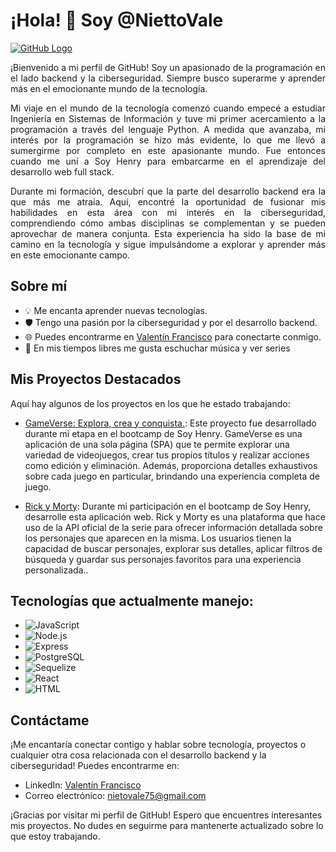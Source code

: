 # ¡Hola! 👋 Soy @NiettoVale

[![GitHub Logo](https://img.shields.io/github/followers/NiettoVale?label=Sígueme%20en%20GitHub&style=social)](https://github.com/NiettoVale)

<p align="justify">
  ¡Bienvenido a mi perfil de GitHub! Soy un apasionado de la programación en el lado backend y la ciberseguridad. Siempre busco superarme y aprender más en el emocionante mundo de la tecnología.
</p>

<p align="justify">
  Mi viaje en el mundo de la tecnología comenzó cuando empecé a estudiar Ingeniería en Sistemas de Información y tuve mi primer acercamiento a la programación a través del lenguaje Python. A medida que avanzaba, mi interés por la programación se hizo más evidente, lo que me llevó a sumergirme por completo en este apasionante mundo. Fue entonces cuando me uní a Soy Henry para embarcarme en el aprendizaje del desarrollo web full stack.
</p>

<p align="justify">
  Durante mi formación, descubrí que la parte del desarrollo backend era la que más me atraía. Aquí, encontré la oportunidad de fusionar mis habilidades en esta área con mi interés en la ciberseguridad, comprendiendo cómo ambas disciplinas se complementan y se pueden aprovechar de manera conjunta. Esta experiencia ha sido la base de mi camino en la tecnología y sigue impulsándome a explorar y aprender más en este emocionante campo.
</p>

## Sobre mí

- 💡 Me encanta aprender nuevas tecnologías.
- 🛡️ Tengo una pasión por la ciberseguridad y por el desarrollo backend.
- 🌐 Puedes encontrarme en [Valentín Francisco](https://www.linkedin.com/in/valentin-francisco-diaz-nieto-6b3892263/) para conectarte conmigo.
- 🎵 En mis tiempos libres me gusta eschuchar música y ver series

## Mis Proyectos Destacados

Aquí hay algunos de los proyectos en los que he estado trabajando:

- [GameVerse: Explora, crea y conquista.](https://github.com/NiettoVale/Proyecto-Videogame): Este proyecto fue desarrollado durante mi etapa en el bootcamp de Soy Henry. GameVerse es una aplicación de una sola página (SPA) que te permite explorar una variedad de videojuegos, crear tus propios títulos y realizar acciones como edición y eliminación. Además, proporciona detalles exhaustivos sobre cada juego en particular, brindando una experiencia completa de juego.

- [Rick y Morty](https://github.com/NiettoVale/Proyecto-Rick-and-Morty): Durante mi participación en el bootcamp de Soy Henry, desarrolle esta aplicación web. Rick y Morty es una plataforma que hace uso de la API oficial de la serie para ofrecer información detallada sobre los personajes que aparecen en la misma. Los usuarios tienen la capacidad de buscar personajes, explorar sus detalles, aplicar filtros de búsqueda y guardar sus personajes favoritos para una experiencia personalizada..

## Tecnologías que actualmente manejo:

- ![JavaScript](https://img.shields.io/badge/JavaScript-F7DF1E?logo=javascript&logoColor=black&style=for-the-badge)
- ![Node.js](https://img.shields.io/badge/Node.js-339933?logo=node.js&logoColor=white&style=for-the-badge)
- ![Express](https://img.shields.io/badge/Express-000000?logo=express&logoColor=white&style=for-the-badge)
- ![PostgreSQL](https://img.shields.io/badge/PostgreSQL-336791?logo=postgresql&logoColor=white&style=for-the-badge)
- ![Sequelize](https://img.shields.io/badge/Sequelize-52B0E7?logo=sequelize&logoColor=white&style=for-the-badge)
- ![React](https://img.shields.io/badge/React-61DAFB?logo=react&logoColor=black&style=for-the-badge)
- ![HTML](https://img.shields.io/badge/HTML-E34F26?logo=html5&logoColor=white&style=for-the-badge)

## Contáctame

¡Me encantaría conectar contigo y hablar sobre tecnología, proyectos o cualquier otra cosa relacionada con el desarrollo backend y la ciberseguridad! Puedes encontrarme en:

- LinkedIn: [Valentín Francisco](https://www.linkedin.com/in/valentin-francisco-diaz-nieto-6b3892263/)
- Correo electrónico: [nietovale75@gmail.com](mailto:nietovale75@gmail.com)

¡Gracias por visitar mi perfil de GitHub! Espero que encuentres interesantes mis proyectos. No dudes en seguirme para mantenerte actualizado sobre lo que estoy trabajando.
<!---
NiettoVale/NiettoVale is a ✨ special ✨ repository because its `README.md` (this file) appears on your GitHub profile.
You can click the Preview link to take a look at your changes.
--->
